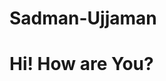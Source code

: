 # Sadman-Ujjaman

<!Doctype> 
<html>
  <head>
    <title>Index Sadman</title>
  </head>
  <body> 
    <h1>Hi! How are You?</h1>
  </body>
</html>
